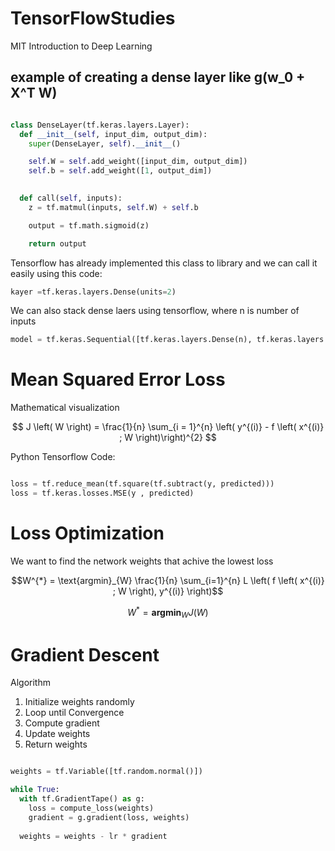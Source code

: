 # TensorFlowStudies
MIT Introduction to Deep Learning 

## example of creating a dense layer like g(w_0 + X^T W)

```python

class DenseLayer(tf.keras.layers.Layer):
  def __init__(self, input_dim, output_dim):
    super(DenseLayer, self).__init__()

    self.W = self.add_weight([input_dim, output_dim])
    self.b = self.add_weight([1, output_dim])

  
  def call(self, inputs):
    z = tf.matmul(inputs, self.W) + self.b

    output = tf.math.sigmoid(z)

    return output

```

Tensorflow has already implemented this class to library and we can call it easily using this code:

```python
kayer =tf.keras.layers.Dense(units=2)
```

We can also stack dense laers using tensorflow, where n is number of inputs
```python
model = tf.keras.Sequential([tf.keras.layers.Dense(n), tf.keras.layers.Dense(2)])
```

# Mean Squared Error Loss

Mathematical visualization
```math

J \left( W \right) = \frac{1}{n} \sum_{i = 1}^{n} \left( y^{(i)} - f \left( x^{(i)} ; W \right)\right)^{2}

```

Python Tensorflow Code:
```python

loss = tf.reduce_mean(tf.square(tf.subtract(y, predicted)))
loss = tf.keras.losses.MSE(y , predicted)

```

# Loss Optimization
We want to find the network weights that achive the lowest loss

```math
W^{*} = \text{argmin}_{W} \frac{1}{n} \sum_{i=1}^{n} L \left( f \left( x^{(i)} ; W \right), y^{(i)} \right)
```
```math
W^{*} = \textbf{argmin}_{W} J \left(W\right)

```

# Gradient Descent
Algorithm
1) Initialize weights randomly 
2) Loop until Convergence
3) Compute gradient
4) Update weights
5) Return weights

```python

weights = tf.Variable([tf.random.normal()])

while True:
  with tf.GradientTape() as g:
    loss = compute_loss(weights)
    gradient = g.gradient(loss, weights)
  
  weights = weights - lr * gradient


```

